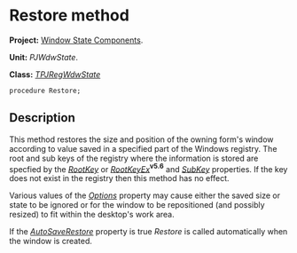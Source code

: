 <a href='Hidden comment: 
$Rev$
$Date$
'></a>

# Restore method #

**Project:** [Window State Components](WindowStateComponents.md).

**Unit:** _PJWdwState_.

**Class:** _[TPJRegWdwState](TPJRegWdwState.md)_

```
procedure Restore;
```

## Description ##

This method restores the size and position of the owning form's window according to value saved in a specified part of the Windows registry. The root and sub keys of the registry where the information is stored are specfied by the _[RootKey](TPJRegWdwStateRootKey.md)_ or _[RootKeyEx](TPJRegWdwStateRootKeyEx.md)_**<sup>v5.6</sup>**  and _[SubKey](TPJRegWdwStateSubKey.md)_ properties. If the key does not exist in the registry then this method has no effect.

Various values of the _[Options](TPJCustomWdwStateOptions.md)_ property may cause either the saved size or state to be ignored or for the window to be repositioned (and possibly resized) to fit within the desktop's work area.

If the _[AutoSaveRestore](TPJCustomWdwStateAutoSaveRestore.md)_ property is true _Restore_ is called automatically when the window is created.